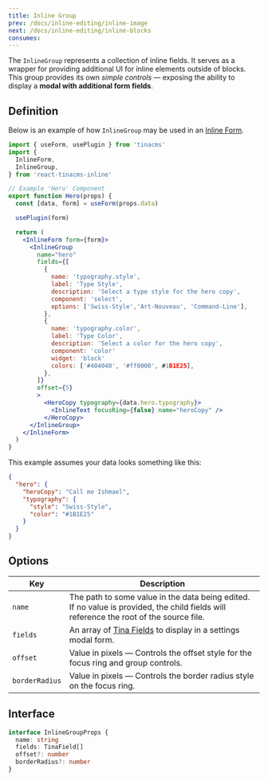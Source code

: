 ```yaml
---
title: Inline Group
prev: /docs/inline-editing/inline-image
next: /docs/inline-editing/inline-blocks
consumes:
---
```


The `InlineGroup` represents a collection of inline fields. It serves as a wrapper for providing additional UI for inline elements outside of blocks. This group provides its own _simple controls_ — exposing the ability to display a **modal with additional form fields**.

## Definition

Below is an example of how `InlineGroup` may be used in an [Inline Form](/docs/inline-editing).

```jsx
import { useForm, usePlugin } from 'tinacms'
import {
  InlineForm,
  InlineGroup,
} from 'react-tinacms-inline'

// Example 'Hero' Component
export function Hero(props) {
  const [data, form] = useForm(props.data)

  usePlugin(form)

  return (
    <InlineForm form={form}>
      <InlineGroup
        name="hero"
        fields={[
          {
            name: 'typography.style',
            label: 'Type Style',
            description: 'Select a type style for the hero copy',
            component: 'select',
            options: ['Swiss-Style','Art-Nouveau', 'Command-Line'],
          },
          {
            name: 'typography.color',
            label: 'Type Color',
            description: 'Select a color for the hero copy',
            component: 'color'
            widget: 'block'
            colors: ['#404040', '#ff0000', #1B1E25],
          },
        ]}
        offset={5}
        >
          <HeroCopy typography={data.hero.typography}>
            <InlineText focusRing={false} name="heroCopy" />
          </HeroCopy>
      </InlineGroup>
    </InlineForm>
  )
}
```

This example assumes your data looks something like this:

```json
{
  "hero": {
    "heroCopy": "Call me Ishmael",
    "typography": {
      "style": "Swiss-Style",
      "color": "#1B1E25"
    }
  }
}
```

## Options

| Key            | Description                                                                                                                            |
| -------------- | -------------------------------------------------------------------------------------------------------------------------------------- |
| `name`         | The path to some value in the data being edited. If no value is provided, the child fields will reference the root of the source file. |
| `fields`       | An array of [Tina Fields](/docs/fields) to display in a settings modal form.                                                           |
| `offset`       | Value in pixels — Controls the offset style for the focus ring and group controls.                                                     |
| `borderRadius` | Value in pixels — Controls the border radius style on the focus ring.                                                                  |

## Interface

```typescript
interface InlineGroupProps {
  name: string
  fields: TinaField[]
  offset?: number
  borderRadius?: number
}
```
